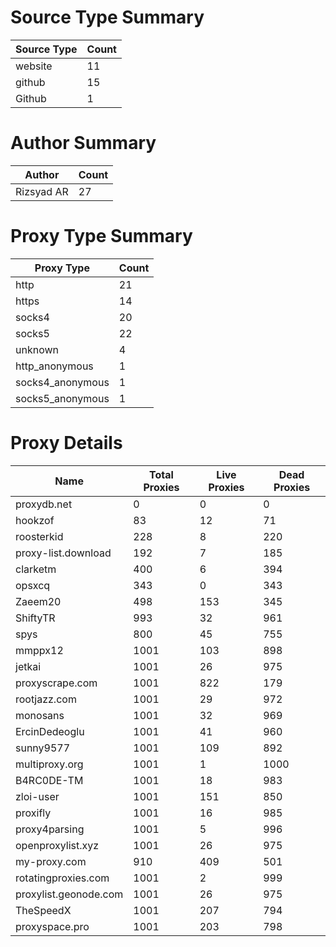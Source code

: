 # Source Type Summary

| Source Type | Count |
|-------------|-------|
| website | 11 |
| github | 15 |
| Github | 1 |


# Author Summary

| Author | Count |
|--------|-------|
| Rizsyad AR | 27 |


# Proxy Type Summary

| Proxy Type | Count |
|------------|-------|
| http | 21 |
| https | 14 |
| socks4 | 20 |
| socks5 | 22 |
| unknown | 4 |
| http_anonymous | 1 |
| socks4_anonymous | 1 |
| socks5_anonymous | 1 |


# Proxy Details

| Name | Total Proxies | Live Proxies | Dead Proxies |
|------|---------------|--------------|---------------|
| proxydb.net | 0 | 0 | 0 |
| hookzof | 83 | 12 | 71 |
| roosterkid | 228 | 8 | 220 |
| proxy-list.download | 192 | 7 | 185 |
| clarketm | 400 | 6 | 394 |
| opsxcq | 343 | 0 | 343 |
| Zaeem20 | 498 | 153 | 345 |
| ShiftyTR | 993 | 32 | 961 |
| spys | 800 | 45 | 755 |
| mmppx12 | 1001 | 103 | 898 |
| jetkai | 1001 | 26 | 975 |
| proxyscrape.com | 1001 | 822 | 179 |
| rootjazz.com | 1001 | 29 | 972 |
| monosans | 1001 | 32 | 969 |
| ErcinDedeoglu | 1001 | 41 | 960 |
| sunny9577 | 1001 | 109 | 892 |
| multiproxy.org | 1001 | 1 | 1000 |
| B4RC0DE-TM | 1001 | 18 | 983 |
| zloi-user | 1001 | 151 | 850 |
| proxifly | 1001 | 16 | 985 |
| proxy4parsing | 1001 | 5 | 996 |
| openproxylist.xyz | 1001 | 26 | 975 |
| my-proxy.com | 910 | 409 | 501 |
| rotatingproxies.com | 1001 | 2 | 999 |
| proxylist.geonode.com | 1001 | 26 | 975 |
| TheSpeedX | 1001 | 207 | 794 |
| proxyspace.pro | 1001 | 203 | 798 |
